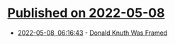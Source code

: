 # [Published on 2022-05-08](index.md)

* [2022-05-08, 06:16:43](https://news.ycombinator.com/item?id=31301777) - [Donald Knuth Was Framed](https://buttondown.email/hillelwayne/archive/donald-knuth-was-framed/)

